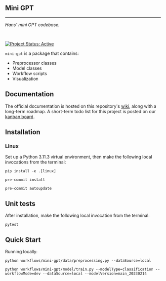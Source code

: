 ## Mini GPT

<hr>

*Hans' mini GPT codebase.*

<br>

[![Project Status: Active](https://www.repostatus.org/badges/latest/active.svg)](https://www.repostatus.org/#active)

`mini-gpt` is a package that contains:

- Preprocessor classes
- Model classes
- Workflow scripts
- Visualization

## Documentation

The official documentation is hosted on this repository's [wiki](), along with a long-term roadmap. A short-term todo list for this project is posted on our [kanban board]().


## Installation

### Linux

Set up a Python 3.11.3 virtual environment, then make the following local invocations from the terminal:

```
pip install -e .[linux]

pre-commit install

pre-commit autoupdate
```

## Unit tests

After installation, make the following local invocation from the terminal:
```
pytest
```

## Quick Start

Running locally:
```
python workflows/mini-gpt/data/preprocessing.py --dataSource=local

python workflows/mini-gpt/model/train.py --modelType=classification --workflowMode=dev --dataSource=local --modelVersion=main_20230214
```
